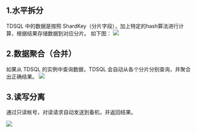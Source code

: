 ## 1.水平拆分
TDSQL 中的数据是按照 ShardKey（分片字段），加上特定的hash算法进行计算，根据结果存储数据到对应分片。
如下图：
![](https://mc.qcloudimg.com/static/img/57840ef0e96459693947f66ad9139bf0/image.png)

## 2.数据聚合（合并）
如果从 TDSQL 的实例中查询数据，TDSQL 会自动从各个分片分别查询，并聚合出正确结果。
![](https://mc.qcloudimg.com/static/img/76ac86ff49af90e8660bf85f9bf5725d/image.png)


## 3.读写分离

通过只读帐号，对读请求自动发送到备机，并返回结果。

![](https://mc.qcloudimg.com/static/img/e302e114b8de2b6db5883d927893a6e3/image.png)
